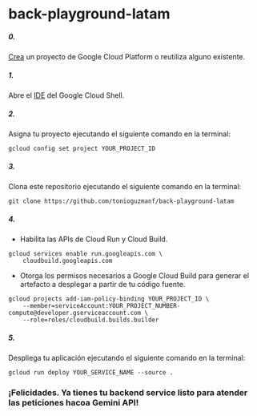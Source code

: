 # back-playground-latam

##### 0.

[Crea](https://console.cloud.google.com/projectcreate) un proyecto de Google Cloud Platform o reutiliza alguno 
existente.

##### 1.

Abre el [IDE](https://ide.cloud.google.com/) del Google Cloud Shell.

##### 2.

Asigna tu proyecto ejecutando el siguiente comando en la terminal: 
```
gcloud config set project YOUR_PROJECT_ID
```

##### 3.

Clona este repositorio ejecutando el siguiente comando en la terminal:
```
git clone https://github.com/tonioguzmanf/back-playground-latam
```

##### 4.
* Habilita las APIs de Cloud Run y Cloud Build.
```
gcloud services enable run.googleapis.com \
    cloudbuild.googleapis.com
```

* Otorga los permisos necesarios a Google Cloud Build para generar el artefacto a desplegar a partir de tu código fuente.
```
gcloud projects add-iam-policy-binding YOUR_PROJECT_ID \
    --member=serviceAccount:YOUR_PROJECT_NUMBER-compute@developer.gserviceaccount.com \
    --role=roles/cloudbuild.builds.builder
```

##### 5.
Despliega tu aplicación ejecutando el siguiente comando en la terminal:
```
gcloud run deploy YOUR_SERVICE_NAME --source .
```

### ¡Felicidades. Ya tienes tu backend service listo para atender las peticiones hacoa Gemini API!
